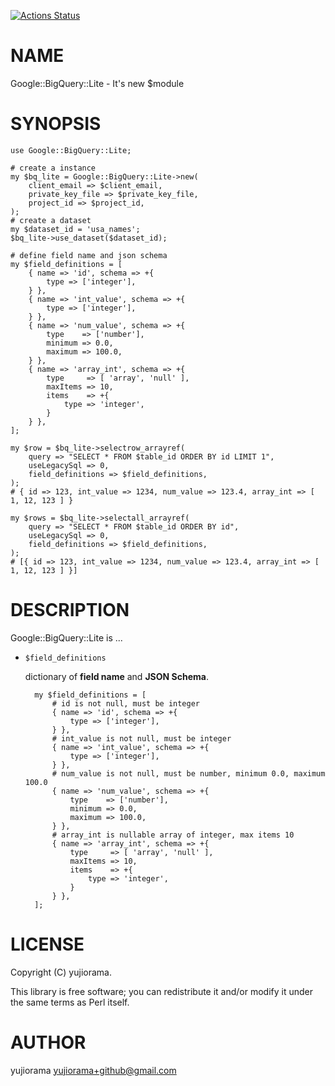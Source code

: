 [![Actions Status](https://github.com/yujiorama/Google-BigQuery-Lite/actions/workflows/test.yml/badge.svg)](https://github.com/yujiorama/Google-BigQuery-Lite/actions)
# NAME

Google::BigQuery::Lite - It's new $module

# SYNOPSIS

    use Google::BigQuery::Lite;

    # create a instance
    my $bq_lite = Google::BigQuery::Lite->new(
        client_email => $client_email,
        private_key_file => $private_key_file,
        project_id => $project_id,
    );
    # create a dataset
    my $dataset_id = 'usa_names';
    $bq_lite->use_dataset($dataset_id);

    # define field name and json schema
    my $field_definitions = [
        { name => 'id', schema => +{
            type => ['integer'],
        } },
        { name => 'int_value', schema => +{
            type => ['integer'],
        } },
        { name => 'num_value', schema => +{
            type    => ['number'],
            minimum => 0.0,
            maximum => 100.0,
        } },
        { name => 'array_int', schema => +{
            type     => [ 'array', 'null' ],
            maxItems => 10,
            items    => +{
                type => 'integer',
            }
        } },
    ];

    my $row = $bq_lite->selectrow_arrayref(
        query => "SELECT * FROM $table_id ORDER BY id LIMIT 1",
        useLegacySql => 0,
        field_definitions => $field_definitions,
    );
    # { id => 123, int_value => 1234, num_value => 123.4, array_int => [ 1, 12, 123 ] }

    my $rows = $bq_lite->selectall_arrayref(
        query => "SELECT * FROM $table_id ORDER BY id",
        useLegacySql => 0,
        field_definitions => $field_definitions,
    );
    # [{ id => 123, int_value => 1234, num_value => 123.4, array_int => [ 1, 12, 123 ] }]

# DESCRIPTION

Google::BigQuery::Lite is ...

- `$field_definitions`

    dictionary of **field name** and **JSON Schema**.

        my $field_definitions = [
            # id is not null, must be integer
            { name => 'id', schema => +{
                type => ['integer'],
            } },
            # int_value is not null, must be integer
            { name => 'int_value', schema => +{
                type => ['integer'],
            } },
            # num_value is not null, must be number, minimum 0.0, maximum 100.0
            { name => 'num_value', schema => +{
                type    => ['number'],
                minimum => 0.0,
                maximum => 100.0,
            } },
            # array_int is nullable array of integer, max items 10
            { name => 'array_int', schema => +{
                type     => [ 'array', 'null' ],
                maxItems => 10,
                items    => +{
                    type => 'integer',
                }
            } },
        ];

# LICENSE

Copyright (C) yujiorama.

This library is free software; you can redistribute it and/or modify
it under the same terms as Perl itself.

# AUTHOR

yujiorama <yujiorama+github@gmail.com>
